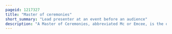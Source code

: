 ```yaml
---
pageid: 1217327
title: "Master of ceremonies"
short_summary: "Lead presenter at an event before an audience"
description: "A Master of Ceremonies, abbreviated Mc or Emcee, is the official Host of a Ceremony, staged Event, Conference, Convention, or similar Performance."
---
```

